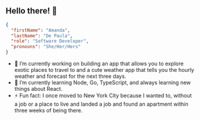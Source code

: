 ## Hello there! :panda_face:
```json
{
  "firstName": "Amanda",
  "lastName": "De Paula",
  "role": "Software Developer",
  "pronouns": "She/Her/Hers"
}
```

- 🔭 I’m currently working on building an app that allows you to explore exotic places to travel to and a cute weather app that tells you the hourly weather and 
forecast for the next three days. 
- 🌱 I’m currently learning Node, Go, TypeScript, and always learning new things about React. 
- ⚡ Fun fact: I once moved to New York City because I wanted to, without a job or a place to live and landed a job and found an apartment within three weeks of being there. 

